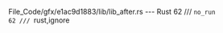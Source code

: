 File_Code/gfx/e1ac9d1883/lib/lib_after.rs --- Rust
62 /// ```no_run                                                                                                                                             62 /// ```rust,ignore

